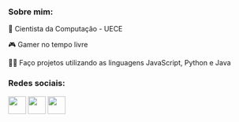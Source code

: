 ### Sobre mim: 

<p>📖 Cientista da Computação - UECE</p>
<p>🎮 Gamer no tempo livre</p>
<p>🧑‍💻 Faço projetos utilizando as linguagens JavaScript, Python e Java</p>

### Redes sociais:

<div display:"flex">
  <a href="https://www.discord.com/users/915646717263773778"><img src="https://user-images.githubusercontent.com/112807562/236691142-bf7e8deb-c961-4a22-ba05-d149da3fd1fc.png" height="36px" width="36px" border-radius:"50%"/></a>
  <a href="https://www.instagram.com/lucas_cide19/"><img src="https://user-images.githubusercontent.com/112807562/236691104-4d22b3c9-af00-485b-bda2-22b0ddce239b.png" height="36px" width="36px" border-radius:"50%""/></a>
  <a href="https://www.linkedin.com/in/jo%C3%A3o-lucas-cide-de-abreu-152007288"><img src="https://user-images.githubusercontent.com/112807562/259846122-ad8776d0-054e-42ca-a7d9-2596d585ad7f.png" height="36px" width="36px" border-radius:"50%""/></a>

</div>




<!--
**lucascide/lucascide** is a ✨ _special_ ✨ repository because its `README.md` (this file) appears on your GitHub profile.

Here are some ideas to get you started:

- 🔭 I’m currently working on ...
- 🌱 I’m currently learning ...
- 👯 I’m looking to collaborate on ...
- 🤔 I’m looking for help with ...
- 💬 Ask me about ...
- 📫 How to reach me: ...
- 😄 Pronouns: ...
- ⚡ Fun fact: ...
-->

